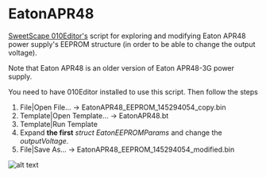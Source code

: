 # EatonAPR48
[SweetScape 010Editor's](https://www.sweetscape.com/010editor/repository/templates/file_info.php?file=EatonAPR48.bt&type=0&sort=) script for exploring and modifying Eaton APR48 power supply's EEPROM structure (in order to be able to change the output voltage). 

Note that Eaton APR48 is an older version of Eaton APR48-3G power supply.

You need to have 010Editor installed to use this script. Then follow the steps 
1. File|Open File... -> EatonAPR48_EEPROM_145294054_copy.bin
2. Template|Open Template... -> EatonAPR48.bt
3. Template|Run Template
4. Expand **the first** _struct EatonEEPROMParams_ and change the _outputVoltage_.
5. File|Save As... -> EatonAPR48_EEPROM_145294054_modified.bin

![alt text](https://github.com/glaukon-ariston/EatonAPR48/edit/master/screenshot.png "010Editor Screenshot")
